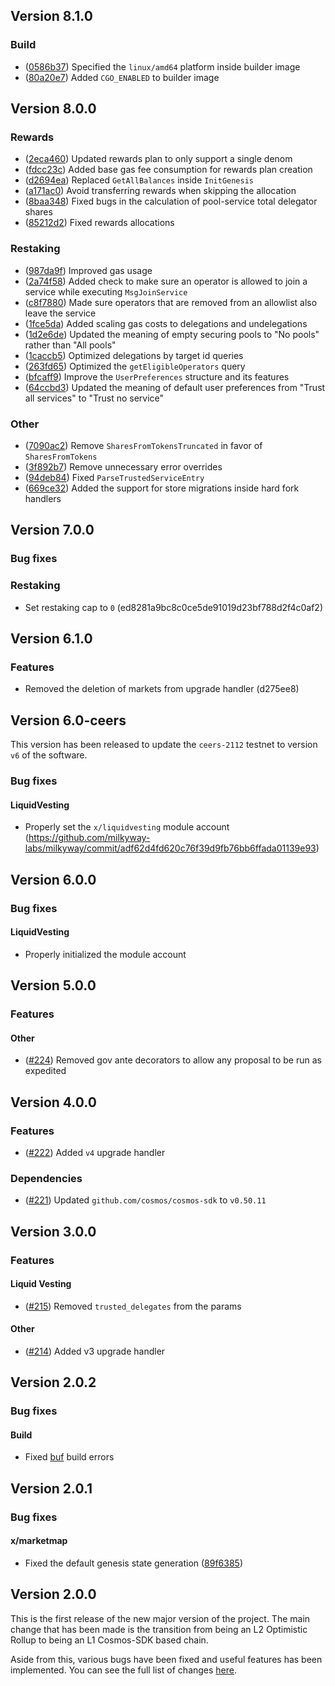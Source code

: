 <!--
All notable changes to this project will be documented in this file.
The format is based on [Keep a Changelog](https://keepachangelog.com/en/1.0.0/).
-->

## Version 8.1.0

### Build
- ([0586b37](https://github.com/milkyway-labs/milkyway/commit/0586b37)) Specified the `linux/amd64` platform inside builder image 
- ([80a20e7](https://github.com/milkyway-labs/milkyway/commit/80a20e7)) Added `CGO_ENABLED` to builder image

## Version 8.0.0

### Rewards
- ([2eca460](https://github.com/milkyway-labs/milkyway/commit/2eca460)) Updated rewards plan to only support a single denom
- ([fdcc23c](https://github.com/milkyway-labs/milkyway/commit/fdcc23c)) Added base gas fee consumption for rewards plan creation
- ([d2694ea](https://github.com/milkyway-labs/milkyway/commit/d2694ea)) Replaced `GetAllBalances` inside `InitGenesis`
- ([a171ac0](https://github.com/milkyway-labs/milkyway/commit/a171ac0)) Avoid transferring rewards when skipping the allocation
- ([8baa348](https://github.com/milkyway-labs/milkyway/commit/8baa348)) Fixed bugs in the calculation of pool-service total delegator shares
- ([85212d2](https://github.com/milkyway-labs/milkyway/commit/85212d2)) Fixed rewards allocations

### Restaking
- ([987da9f](https://github.com/milkyway-labs/milkyway/commit/987da9f)) Improved gas usage
- ([2a74f58](https://github.com/milkyway-labs/milkyway/commit/2a74f58)) Added check to make sure an operator is allowed  to join a service while executing `MsgJoinService`
- ([c8f7880](https://github.com/milkyway-labs/milkyway/commit/c8f7880)) Made sure operators that are removed from an allowlist also leave the service
- ([1fce5da](https://github.com/milkyway-labs/milkyway/commit/1fce5da)) Added scaling gas costs to delegations and undelegations
- ([1d2e6de](https://github.com/milkyway-labs/milkyway/commit/1d2e6de)) Updated the meaning of empty securing pools to "No pools" rather than "All pools"
- ([1caccb5](https://github.com/milkyway-labs/milkyway/commit/1caccb5)) Optimized delegations by target id queries
- ([263fd65](https://github.com/milkyway-labs/milkyway/commit/263fd65)) Optimized the `getEligibleOperators` query
- ([bfcaff9](https://github.com/milkyway-labs/milkyway/commit/bfcaff9)) Improve the `UserPreferences` structure and its features
- ([64ccbd3](https://github.com/milkyway-labs/milkyway/commit/64ccbd3)) Updated the meaning of default user preferences from "Trust all services" to "Trust no service"

### Other
- ([7090ac2](https://github.com/milkyway-labs/milkyway/commit/7090ac2)) Remove `SharesFromTokensTruncated` in favor of `SharesFromTokens`
- ([3f892b7](https://github.com/milkyway-labs/milkyway/commit/3f892b7)) Remove unnecessary error overrides
- ([94deb84](https://github.com/milkyway-labs/milkyway/commit/94deb84)) Fixed `ParseTrustedServiceEntry`
- ([669ce32](https://github.com/milkyway-labs/milkyway/commit/669ce32)) Added the support for store migrations inside hard fork handlers

## Version 7.0.0

### Bug fixes
### Restaking

* Set restaking cap to `0` (ed8281a9bc8c0ce5de91019d23bf788d2f4c0af2)

## Version 6.1.0
### Features

* Removed the deletion of markets from upgrade handler (d275ee8)

## Version 6.0-ceers
This version has been released to update the `ceers-2112` testnet to version `v6` of the software.

### Bug fixes
#### LiquidVesting

* Properly set the `x/liquidvesting` module
  account (https://github.com/milkyway-labs/milkyway/commit/adf62d4fd620c76f39d9fb76bb6ffada01139e93)

## Version 6.0.0
### Bug fixes
#### LiquidVesting

* Properly initialized the module account

## Version 5.0.0
### Features
#### Other

- ([\#224](https://github.com/milkyway-labs/milkyway/pull/224)) Removed gov ante decorators to allow any proposal to be
  run as expedited

## Version 4.0.0
### Features

- ([\#222](https://github.com/milkyway-labs/milkyway/pull/222)) Added `v4` upgrade handler

### Dependencies

- ([\#221](https://github.com/milkyway-labs/milkyway/pull/221)) Updated `github.com/cosmos/cosmos-sdk` to `v0.50.11`

## Version 3.0.0
### Features
#### Liquid Vesting

- ([\#215](https://github.com/milkyway-labs/milkyway/pull/215)) Removed `trusted_delegates` from the params

#### Other

- ([\#214](https://github.com/milkyway-labs/milkyway/pull/214)) Added v3 upgrade handler

## Version 2.0.2

### Bug fixes

#### Build

* Fixed [buf](https://buf.build) build errors

## Version 2.0.1

### Bug fixes

#### x/marketmap

* Fixed the default genesis state
  generation ([89f6385](https://github.com/milkyway-labs/milkyway/commit/89f638567af91e819e6ae3948823b55a24292d61))

## Version 2.0.0

This is the first release of the new major version of the project.
The main change that has been made is the transition from being an L2 Optimistic Rollup to being an L1 Cosmos-SDK based
chain.

Aside from this, various bugs have been fixed and useful features has been implemented. You can see the full list of
changes [here](https://github.com/milkyway-labs/milkyway/compare/v1.6.0...v2.0.0).